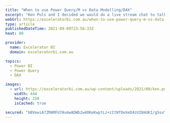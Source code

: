 ```yaml
---
title: "When to use Power Query/M vs Data Modelling/DAX"
excerpt: "Ken Puls and I decided we would do a live stream chat to talk about a topic of interest to Power BI people.  We put out a survey and 75% of the respondents wanted to hear about &#8220;when to use Power Query/M vs Data Modelling/DAX&#8221;.  It&#8217;s a really interesting topic [...]Read More »"
webUrl: https://exceleratorbi.com.au/when-to-use-power-query-m-vs-data-modelling-dax/
type: article
publishedDateTime: 2021-09-09T23:58:33Z
heat: 80

provider:
  name: Excelerator BI
  domain: exceleratorbi.com.au

topics:
  - Power BI
  - Power Query
  - DAX

images:
  - url: https://exceleratorbi.com.au/wp-content/uploads/2021/09/ken.png
    width: 444
    height: 250
    isCached: true

secured: "bBVewiA7ZMAMFU7AvmwADWb2w40KeKwptLz+zItNfDeXeD4zUI8mUKI/gSsuYHnQLNXK6F/rEeKvh2P0OYaGuoS+425nQ5S2GwKdCwpdv8Dj5thhwi1y5yAkv9D7qd92lmf5bVFA+1yJ5abGXJsGv8WM0FKAb8jdW1hItw4nU2imlZb1KR/qaZ0MFVzIUIlXl3zjtrr2wiwQ+A6Vw/imBV+K7QYavVJ83Ere2pziSkvE15gCmuRuRxnYvtKuHbB0k+t5PBTfRwpIPBIq5vFtj/7ZsZTgFvDL50PoaQFArdfD9ZSZeNMOJL6YfvrdrKcftLuuDwchIX8+tsBeRciKVIUnBOgB5iO6u2mYWewD8/8=;RZFAGU1o+yiHEDlY6AAf6Q=="
---
```


